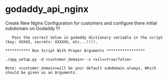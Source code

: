 # godaddy_api_nginx
Create New Nginx Configuration for customers and configure there initial subdomain on Godaddy !!!
```
   Pass the correct Value in godaddy dictionary variable in the script (key: XXXXX, secrets: XXXXXX, etc...!!!).

*********** Run Script With Proper Arguments *****************

./app_setup.py -d <customer_domain> -s <ssl==true/false>

Note: <customer_domain>will be your default subdomain always, Which should be given as an Arguments.
```
